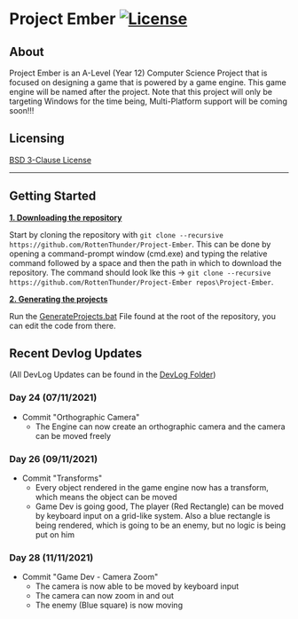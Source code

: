 # Project Ember [![License](https://img.shields.io/github/license/RottenThunder/Project-Ember.svg)](https://github.com/RottenThunder/Project-Ember/blob/master/LICENSE)

## About
Project Ember is an A-Level (Year 12) Computer Science Project that is focused on designing a game that is powered by a game engine. This game engine will be named after the project. Note that this project will only be targeting Windows for the time being, Multi-Platform support will be coming soon!!!

## Licensing
[BSD 3-Clause License](https://github.com/RottenThunder/Project-Ember/blob/master/LICENSE)

***

## Getting Started
<ins>**1. Downloading the repository**</ins>

Start by cloning the repository with `git clone --recursive https://github.com/RottenThunder/Project-Ember`. This can be done by opening a command-prompt window (cmd.exe) and typing the relative command followed by a space and then the path in which to download the repository. The command should look lke this -> `git clone --recursive https://github.com/RottenThunder/Project-Ember repos\Project-Ember`.

<ins>**2. Generating the projects**</ins>

Run the [GenerateProjects.bat](https://github.com/RottenThunder/Project-Ember/blob/master/GenerateProjects.bat) File found at the root of the repository, you can edit the code from there.

## Recent Devlog Updates
(All DevLog Updates can be found in the [DevLog Folder](https://github.com/RottenThunder/Project-Ember/tree/master/DevLog))

### Day 24 (07/11/2021)
- Commit "Orthographic Camera"
    - The Engine can now create an orthographic camera and the camera can be moved freely

### Day 26 (09/11/2021)
- Commit "Transforms"
    - Every object rendered in the game engine now has a transform, which means the object can be moved
    - Game Dev is going good, The player (Red Rectangle) can be moved by keyboard input on a grid-like system. Also a blue rectangle is being rendered, which is going to be an enemy, but no logic is being put on him

### Day 28 (11/11/2021)
- Commit "Game Dev - Camera Zoom"
    - The camera is now able to be moved by keyboard input
    - The camera can now zoom in and out
    - The enemy (Blue square) is now moving